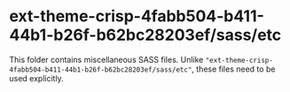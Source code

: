 # ext-theme-crisp-4fabb504-b411-44b1-b26f-b62bc28203ef/sass/etc

This folder contains miscellaneous SASS files. Unlike `"ext-theme-crisp-4fabb504-b411-44b1-b26f-b62bc28203ef/sass/etc"`, these files
need to be used explicitly.
